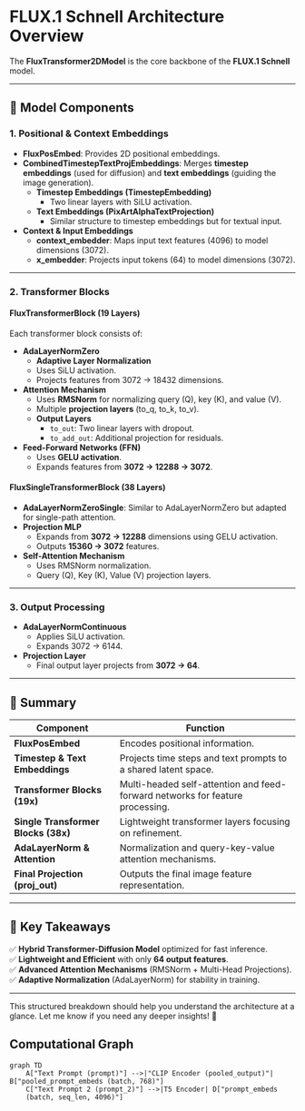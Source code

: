 # **FLUX.1 Schnell Architecture Overview**

The **FluxTransformer2DModel** is the core backbone of the **FLUX.1 Schnell** model.

---

## **📌 Model Components**
### **1. Positional & Context Embeddings**
- **FluxPosEmbed**: Provides 2D positional embeddings.
- **CombinedTimestepTextProjEmbeddings**: Merges **timestep embeddings** (used for diffusion) and **text embeddings** (guiding the image generation).
  - **Timestep Embeddings (TimestepEmbedding)**
    - Two linear layers with SiLU activation.
  - **Text Embeddings (PixArtAlphaTextProjection)**
    - Similar structure to timestep embeddings but for textual input.
- **Context & Input Embeddings**
  - **context_embedder**: Maps input text features (4096) to model dimensions (3072).
  - **x_embedder**: Projects input tokens (64) to model dimensions (3072).

---

### **2. Transformer Blocks**
#### **FluxTransformerBlock (19 Layers)**
Each transformer block consists of:
- **AdaLayerNormZero**
  - **Adaptive Layer Normalization**
  - Uses SiLU activation.
  - Projects features from 3072 → 18432 dimensions.
- **Attention Mechanism**
  - Uses **RMSNorm** for normalizing query (Q), key (K), and value (V).
  - Multiple **projection layers** (to_q, to_k, to_v).
  - **Output Layers**
    - `to_out`: Two linear layers with dropout.
    - `to_add_out`: Additional projection for residuals.
- **Feed-Forward Networks (FFN)**
  - Uses **GELU activation**.
  - Expands features from **3072 → 12288 → 3072**.

#### **FluxSingleTransformerBlock (38 Layers)**
- **AdaLayerNormZeroSingle**: Similar to AdaLayerNormZero but adapted for single-path attention.
- **Projection MLP**
  - Expands from **3072 → 12288** dimensions using GELU activation.
  - Outputs **15360 → 3072** features.
- **Self-Attention Mechanism**
  - Uses RMSNorm normalization.
  - Query (Q), Key (K), Value (V) projection layers.

---

### **3. Output Processing**
- **AdaLayerNormContinuous**
  - Applies SiLU activation.
  - Expands 3072 → 6144.
- **Projection Layer**
  - Final output layer projects from **3072 → 64**.

---

## **🔎 Summary**
| Component | Function |
|-----------|----------|
| **FluxPosEmbed** | Encodes positional information. |
| **Timestep & Text Embeddings** | Projects time steps and text prompts to a shared latent space. |
| **Transformer Blocks (19x)** | Multi-headed self-attention and feed-forward networks for feature processing. |
| **Single Transformer Blocks (38x)** | Lightweight transformer layers focusing on refinement. |
| **AdaLayerNorm & Attention** | Normalization and query-key-value attention mechanisms. |
| **Final Projection (proj_out)** | Outputs the final image feature representation. |

---

## **🚀 Key Takeaways**
✅ **Hybrid Transformer-Diffusion Model** optimized for fast inference.  
✅ **Lightweight and Efficient** with only **64 output features**.  
✅ **Advanced Attention Mechanisms** (RMSNorm + Multi-Head Projections).  
✅ **Adaptive Normalization** (AdaLayerNorm) for stability in training.  

---

This structured breakdown should help you understand the architecture at a glance. Let me know if you need any deeper insights! 🚀


## Computational Graph
```mermaid
graph TD
    A["Text Prompt (prompt)"] -->|"CLIP Encoder (pooled_output)"| B["pooled_prompt_embeds (batch, 768)"]
    C["Text Prompt 2 (prompt_2)"] -->|T5 Encoder| D["prompt_embeds 
    (batch, seq_len, 4096)"]
```
